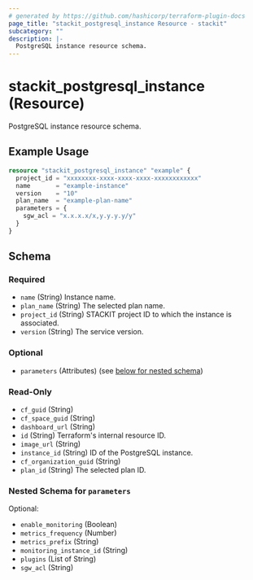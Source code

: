 ```yaml
---
# generated by https://github.com/hashicorp/terraform-plugin-docs
page_title: "stackit_postgresql_instance Resource - stackit"
subcategory: ""
description: |-
  PostgreSQL instance resource schema.
---
```


# stackit_postgresql_instance (Resource)

PostgreSQL instance resource schema.

## Example Usage

```terraform
resource "stackit_postgresql_instance" "example" {
  project_id = "xxxxxxxx-xxxx-xxxx-xxxx-xxxxxxxxxxxx"
  name       = "example-instance"
  version    = "10"
  plan_name  = "example-plan-name"
  parameters = {
    sgw_acl = "x.x.x.x/x,y.y.y.y/y"
  }
}
```

<!-- schema generated by tfplugindocs -->
## Schema

### Required

- `name` (String) Instance name.
- `plan_name` (String) The selected plan name.
- `project_id` (String) STACKIT project ID to which the instance is associated.
- `version` (String) The service version.

### Optional

- `parameters` (Attributes) (see [below for nested schema](#nestedatt--parameters))

### Read-Only

- `cf_guid` (String)
- `cf_space_guid` (String)
- `dashboard_url` (String)
- `id` (String) Terraform's internal resource ID.
- `image_url` (String)
- `instance_id` (String) ID of the PostgreSQL instance.
- `cf_organization_guid` (String)
- `plan_id` (String) The selected plan ID.

<a id="nestedatt--parameters"></a>
### Nested Schema for `parameters`

Optional:

- `enable_monitoring` (Boolean)
- `metrics_frequency` (Number)
- `metrics_prefix` (String)
- `monitoring_instance_id` (String)
- `plugins` (List of String)
- `sgw_acl` (String)
